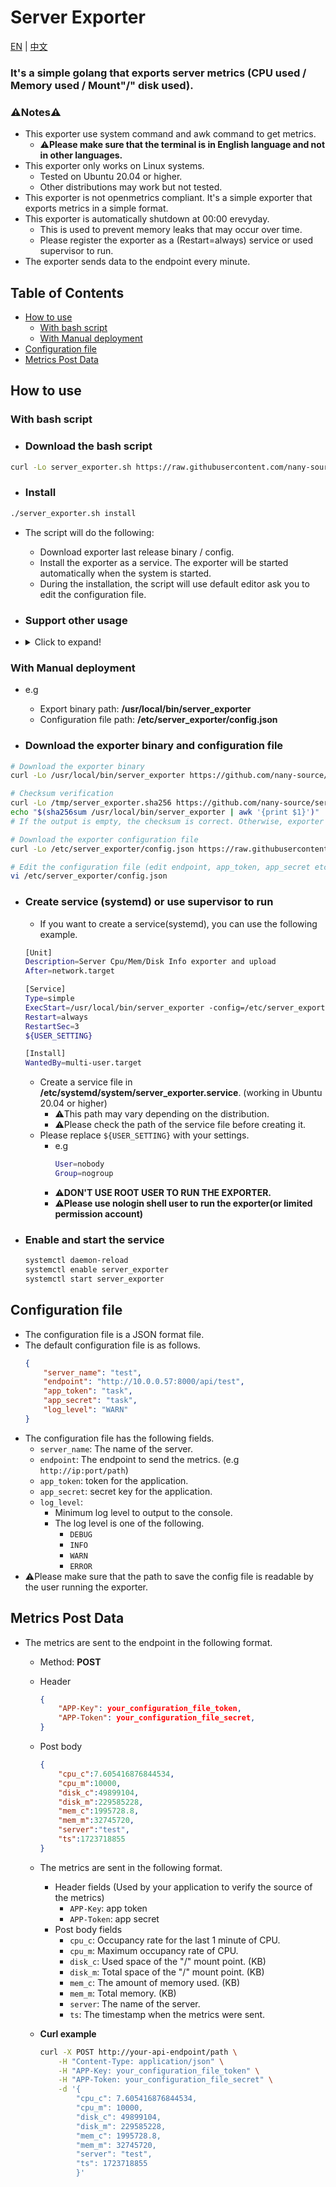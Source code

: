 # Server Exporter

[EN](https://github.com/nany-source/server_exporter/blob/main/README.md) | [中文](https://github.com/nany-source/server_exporter/blob/main/README_CN.md)

### It's a simple golang that exports server metrics (CPU used / Memory used / Mount"/" disk used).

### ⚠️Notes⚠️
- This exporter use system command and awk command to get metrics.
    - ⚠️**Please make sure that the terminal is in English language and not in other languages.**
- This exporter only works on Linux systems. 
    - Tested on Ubuntu 20.04 or higher.
    - Other distributions may work but not tested.
- This exporter is not openmetrics compliant. It's a simple exporter that exports metrics in a simple format.
- This exporter is automatically shutdown at 00:00 erevyday.
    - This is used to prevent memory leaks that may occur over time.
    - Please register the exporter as a (Restart=always) service or used supervisor to run.
- The exporter sends data to the endpoint every minute.

## Table of Contents
- [How to use](#how-to-use)
    - [With bash script](#with-bash-script)
    - [With Manual deployment](#with-manual-deployment)
- [Configuration file](#configuration-file)
- [Metrics Post Data](#metrics-post-data)

## How to use
### With bash script
- ### Download the bash script
```bash
curl -Lo server_exporter.sh https://raw.githubusercontent.com/nany-source/server_exporter/main/server_exporter.sh && chmod +x server_exporter.sh
```
- ### Install
```bash
./server_exporter.sh install
```
- The script will do the following:
    - Download exporter last release binary / config.
    - Install the exporter as a service. The exporter will be started automatically when the system is started.
    - During the installation, the script will use default editor ask you to edit the configuration file.

- ### Support other usage
- <details>
    <summary>Click to expand!</summary>
    
    - ### Update
    ```bash
    ./server_exporter.sh update
    ```
    - The script will do the following:
        - Check the latest release of the exporter.
        - If the latest release is different from the current release, the script will download the latest release and update the service.

    - ### Uninstall
    ```bash
    ./server_exporter.sh uninstall
    ```
    - The script will do the following:
        - Stop the exporter service.
        - Remove the exporter service.
        - Remove the exporter binary.
        - Remove the exporter configuration file.
</details>

### With Manual deployment
- e.g 
    - Export binary path:  **/usr/local/bin/server_exporter**
    - Configuration file path:  **/etc/server_exporter/config.json**

- ### Download the exporter binary and configuration file
```bash
# Download the exporter binary
curl -Lo /usr/local/bin/server_exporter https://github.com/nany-source/server_exporter/releases/download/Github_Actions_Build/server_exporter && chmod +x /usr/local/bin/server_exporter

# Checksum verification
curl -Lo /tmp/server_exporter.sha256 https://github.com/nany-source/server_exporter/releases/download/Github_Actions_Build/server_exporter.sha256
echo "$(sha256sum /usr/local/bin/server_exporter | awk '{print $1}')" | diff - /tmp/server_exporter.sha256
# If the output is empty, the checksum is correct. Otherwise, exporter binary may be tampered with or broken.

# Download the exporter configuration file
curl -Lo /etc/server_exporter/config.json https://raw.githubusercontent.com/nany-source/server_exporter/main/server_exporter.json

# Edit the configuration file (edit endpoint, app_token, app_secret etc ...)
vi /etc/server_exporter/config.json
```
- ### Create service (systemd) or use supervisor to run
    - If you want to create a service(systemd), you can use the following example.
    ```bash
    [Unit]
    Description=Server Cpu/Mem/Disk Info exporter and upload
    After=network.target

    [Service]
    Type=simple
    ExecStart=/usr/local/bin/server_exporter -config=/etc/server_exporter/config.json
    Restart=always
    RestartSec=3
    ${USER_SETTING}

    [Install]
    WantedBy=multi-user.target
    ```
    - Create a service file in **/etc/systemd/system/server_exporter.service**. (working in Ubuntu 20.04 or higher)
        - ⚠️This path may vary depending on the distribution.
        - ⚠️Please check the path of the service file before creating it.
    - Please replace `${USER_SETTING}` with your settings.
        - e.g
            ```bash
            User=nobody
            Group=nogroup
            ```
        - ⚠️**DON'T USE ROOT USER TO RUN THE EXPORTER.**
        - ⚠️**Please use nologin shell user to run the exporter(or limited permission account)**
- ### Enable and start the service
    ```bash
    systemctl daemon-reload
    systemctl enable server_exporter
    systemctl start server_exporter
    ```

## Configuration file
- The configuration file is a JSON format file.
- The default configuration file is as follows.
    ```json
    {
        "server_name": "test",
        "endpoint": "http://10.0.0.57:8000/api/test",
        "app_token": "task",
        "app_secret": "task",
        "log_level": "WARN"
    }
    ```
- The configuration file has the following fields.
    - `server_name`: The name of the server.
    - `endpoint`:   The endpoint to send the metrics. (e.g `http://ip:port/path`)
    - `app_token`:  token for the application.
    - `app_secret`: secret key for the application.
    - `log_level`: 
        - Minimum log level to output to the console.
        - The log level is one of the following.
            - `DEBUG`
            - `INFO`
            - `WARN`
            - `ERROR`
- ⚠️Please make sure that the path to save the config file is readable by the user running the exporter.

## Metrics Post Data
- The metrics are sent to the endpoint in the following format.
    - Method: **POST**
    - Header
        ```json
        {
            "APP-Key": your_configuration_file_token,
            "APP-Token": your_configuration_file_secret,
        }
        ```
    - Post body
        ```json
        {
            "cpu_c":7.605416876844534,
            "cpu_m":10000,
            "disk_c":49899104,
            "disk_m":229585228,
            "mem_c":1995728.8,
            "mem_m":32745720,
            "server":"test",
            "ts":1723718855
        }
        ```
    - The metrics are sent in the following format.
        - Header fields (Used by your application to verify the source of the metrics)
            - `APP-Key`: app token
            - `APP-Token`: app secret
        - Post body fields
            - `cpu_c`: Occupancy rate for the last 1 minute of CPU.
            - `cpu_m`: Maximum occupancy rate of CPU.
            - `disk_c`: Used space of the "/" mount point. (KB)
            - `disk_m`: Total space of the "/" mount point. (KB)
            - `mem_c`: The amount of memory used. (KB)
            - `mem_m`: Total memory. (KB)
            - `server`: The name of the server.
            - `ts`: The timestamp when the metrics were sent.

    - **Curl example**
        ```bash
        curl -X POST http://your-api-endpoint/path \
            -H "Content-Type: application/json" \
            -H "APP-Key: your_configuration_file_token" \
            -H "APP-Token: your_configuration_file_secret" \
            -d '{
                "cpu_c": 7.605416876844534,
                "cpu_m": 10000,
                "disk_c": 49899104,
                "disk_m": 229585228,
                "mem_c": 1995728.8,
                "mem_m": 32745720,
                "server": "test",
                "ts": 1723718855
                }'
        ```